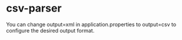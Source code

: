# csv-parser

You can change output=xml in application.properties to output=csv to configure the desired output format.
